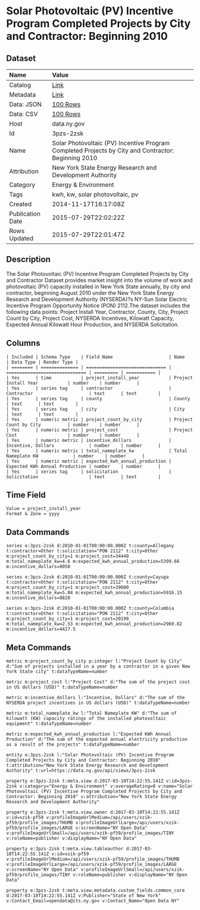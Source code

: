 # Solar Photovoltaic (PV) Incentive Program Completed Projects by City and Contractor: Beginning 2010

## Dataset

| Name | Value |
| :--- | :---- |
| Catalog | [Link](https://catalog.data.gov/dataset/solar-photovoltaic-pv-incentive-program-completed-projects-by-city-and-contractor-beginnin) |
| Metadata | [Link](https://data.ny.gov/api/views/3pzs-2zsk) |
| Data: JSON | [100 Rows](https://data.ny.gov/api/views/3pzs-2zsk/rows.json?max_rows=100) |
| Data: CSV | [100 Rows](https://data.ny.gov/api/views/3pzs-2zsk/rows.csv?max_rows=100) |
| Host | data.ny.gov |
| Id | 3pzs-2zsk |
| Name | Solar Photovoltaic (PV) Incentive Program Completed Projects by City and Contractor: Beginning 2010 |
| Attribution | New York State Energy Research and Development Authority |
| Category | Energy & Environment |
| Tags | kwh, kw, solar photovoltaic, pv |
| Created | 2014-11-17T16:17:08Z |
| Publication Date | 2015-07-29T22:02:22Z |
| Rows Updated | 2015-07-29T22:01:47Z |

## Description

The Solar Photovoltaic (PV) Incentive Program Completed Projects by City and Contractor Dataset provides market insight into the volume of work and photovoltaic (PV) capacity installed in New York State annually, by city and contractor, beginning August 2010 under the New York State Energy Research and Development Authority (NYSERDA)?s NY-Sun Solar Electric Incentive Program Opportunity Notice (PON) 2112.The dataset includes the following data points: Project Install Year, Contractor, County, City, Project Count by City, Project Cost, NYSERDA Incentives, Kilowatt Capacity, Expected Annual Kilowatt Hour Production, and NYSERDA Solicitation.

## Columns

```ls
| Included | Schema Type    | Field Name                     | Name                           | Data Type | Render Type |
| ======== | ============== | ============================== | ============================== | ========= | =========== |
| Yes      | time           | project_install_year           | Project Install Year           | number    | number      |
| Yes      | series tag     | contractor                     | Contractor                     | text      | text        |
| Yes      | series tag     | county                         | County                         | text      | text        |
| Yes      | series tag     | city                           | City                           | text      | text        |
| Yes      | numeric metric | project_count_by_city          | Project Count by City          | number    | number      |
| Yes      | numeric metric | project_cost                   | Project Cost                   | number    | number      |
| Yes      | numeric metric | incentive_dollars              | Incentive, Dollars             | number    | number      |
| Yes      | numeric metric | total_nameplate_kw             | Total Nameplate KW             | number    | number      |
| Yes      | numeric metric | expected_kwh_annual_production | Expected KWh Annual Production | number    | number      |
| Yes      | series tag     | solicitation                   | Solicitation                   | text      | text        |
```

## Time Field

```ls
Value = project_install_year
Format & Zone = yyyy
```

## Data Commands

```ls
series e:3pzs-2zsk d:2010-01-01T00:00:00.000Z t:county=Allegany t:contractor=Other t:solicitation="PON 2112" t:city=Other m:project_count_by_city=1 m:project_cost=34440 m:total_nameplate_kw=4.6 m:expected_kwh_annual_production=5399.66 m:incentive_dollars=8050

series e:3pzs-2zsk d:2010-01-01T00:00:00.000Z t:county=Cayuga t:contractor=Other t:solicitation="PON 2112" t:city=Other m:project_count_by_city=1 m:project_cost=39000 m:total_nameplate_kw=5.04 m:expected_kwh_annual_production=5916.15 m:incentive_dollars=8820

series e:3pzs-2zsk d:2010-01-01T00:00:00.000Z t:county=Columbia t:contractor=Other t:solicitation="PON 2112" t:city=Other m:project_count_by_city=1 m:project_cost=20198 m:total_nameplate_kw=2.53 m:expected_kwh_annual_production=2969.82 m:incentive_dollars=4427.5
```

## Meta Commands

```ls
metric m:project_count_by_city p:integer l:"Project Count by City" d:"Sum of projects installed in a year by a contractor in a given New York State city" t:dataTypeName=number

metric m:project_cost l:"Project Cost" d:"The sum of the project cost in US dollars (USD)" t:dataTypeName=number

metric m:incentive_dollars l:"Incentive, Dollars" d:"The sum of the NYSERDA project incentives in US dollars (USD)" t:dataTypeName=number

metric m:total_nameplate_kw l:"Total Nameplate KW" d:"The sum of kilowatt (KW) capacity ratings of the installed photovoltaic equipment" t:dataTypeName=number

metric m:expected_kwh_annual_production l:"Expected KWh Annual Production" d:"The sum of the expected annual electricity production as a result of the projects" t:dataTypeName=number

entity e:3pzs-2zsk l:"Solar Photovoltaic (PV) Incentive Program Completed Projects by City and Contractor: Beginning 2010" t:attribution="New York State Energy Research and Development Authority" t:url=https://data.ny.gov/api/views/3pzs-2zsk

property e:3pzs-2zsk t:meta.view d:2017-03-10T14:22:55.141Z v:id=3pzs-2zsk v:category="Energy & Environment" v:averageRating=0 v:name="Solar Photovoltaic (PV) Incentive Program Completed Projects by City and Contractor: Beginning 2010" v:attribution="New York State Energy Research and Development Authority"

property e:3pzs-2zsk t:meta.view.owner d:2017-03-10T14:22:55.141Z v:id=xzik-pf59 v:profileImageUrlMedium=/api/users/xzik-pf59/profile_images/THUMB v:profileImageUrlLarge=/api/users/xzik-pf59/profile_images/LARGE v:screenName="NY Open Data" v:profileImageUrlSmall=/api/users/xzik-pf59/profile_images/TINY v:roleName=publisher v:displayName="NY Open Data"

property e:3pzs-2zsk t:meta.view.tableauthor d:2017-03-10T14:22:55.141Z v:id=xzik-pf59 v:profileImageUrlMedium=/api/users/xzik-pf59/profile_images/THUMB v:profileImageUrlLarge=/api/users/xzik-pf59/profile_images/LARGE v:screenName="NY Open Data" v:profileImageUrlSmall=/api/users/xzik-pf59/profile_images/TINY v:roleName=publisher v:displayName="NY Open Data"

property e:3pzs-2zsk t:meta.view.metadata.custom_fields.common_core d:2017-03-10T14:22:55.141Z v:Publisher="State of New York" v:Contact_Email=opendata@its.ny.gov v:Contact_Name="Open Data NY"
```